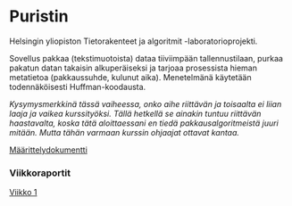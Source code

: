 # Puristin

Helsingin yliopiston Tietorakenteet ja algoritmit -laboratorioprojekti.

Sovellus pakkaa (tekstimuotoista) dataa tiiviimpään tallennustilaan, purkaa pakatun datan takaisin alkuperäiseksi ja tarjoaa prosessista hieman metatietoa (pakkaussuhde, kulunut aika). Menetelmänä käytetään todennäköisesti Huffman-koodausta.

_Kysymysmerkkinä tässä vaiheessa, onko aihe riittävän ja toisaalta ei liian laaja ja vaikea kurssityöksi. Tällä hetkellä se ainakin tuntuu riittävän haastavalta, koska tätä aloittaessani en tiedä pakkausalgoritmeistä juuri mitään. Mutta tähän varmaan kurssin ohjaajat ottavat kantaa._

[Määrittelydokumentti](/dokumentaatio/määrittelydokumentti.md)

### Viikkoraportit

[Viikko 1](/dokumentaatio/viikko1.md)
